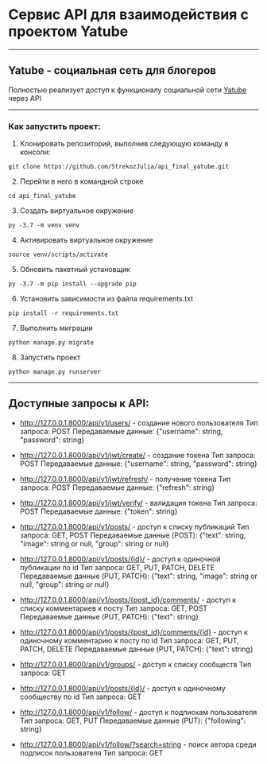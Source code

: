 # Сервис API для взаимодействия с проектом Yatube
____
## Yatube - социальная сеть для блогеров

Полностью реализует доступ к функционалу социальной сети [Yatube](https://github.com/StrekozJulia/hw05_final.git) через API
____

### Как запустить проект:

1. Клонировать репозиторий, выполнив следующую команду в консоли:
```
git clone https://github.com/StrekozJulia/api_final_yatube.git
```
2. Перейти в него в командной строке
```
cd api_final_yatube
```
3. Cоздать виртуальное окружение
```
py -3.7 -m venv venv
```
4. Активировать виртуальное окружение
```
source venv/scripts/activate
```
5. Обновить пакетный установщик
```
py -3.7 -m pip install --upgrade pip
```
6. Установить зависимости из файла requirements.txt
```
pip install -r requirements.txt
```
7. Выполнить миграции
```
python manage.py migrate
```
8. Запустить проект
```
python manage.py runserver
```
____
## Доступные запросы к API:

+ http://127.0.0.1.8000/api/v1/users/ - создание нового пользователя
    Тип запроса: POST
    Передаваемые данные: {"username": string, "password": string}

+ http://127.0.0.1.8000/api/v1/jwt/create/ - создание токена
    Тип запроса: POST
    Передаваемые данные: {"username": string, "password": string}

+ http://127.0.0.1.8000/api/v1/jwt/refresh/ - получение токена
    Тип запроса: POST
    Передаваемые данные: {"refresh": string}

+ http://127.0.0.1.8000/api/v1/jwt/verify/ - валидация токена
    Тип запроса: POST
    Передаваемые данные: {"token": string}

+ http://127.0.0.1.8000/api/v1/posts/ - доступ к списку публикаций
    Тип запроса: GET, POST
    Передаваемые данные (POST): {"text": string, 
                                "image": string or null,
                                "group": string or null}

+ http://127.0.0.1.8000/api/v1/posts/{id}/ - доступ к одиночной публикации по id
    Тип запроса: GET, PUT, PATCH, DELETE 
    Передаваемые данные (PUT, PATCH): {"text": string, 
                                      "image": string or null,
                                      "group": string or null}

+ http://127.0.0.1.8000/api/v1/posts/{post_id}/comments/ - доступ к списку комментариев к посту 
    Тип запроса: GET, POST
    Передаваемые данные (PUT, PATCH): {"text": string}

+ http://127.0.0.1.8000/api/v1/posts/{post_id}/comments/{id} - доступ к одиночному комментарию к посту по id
    Тип запроса: GET, PUT, PATCH, DELETE 
    Передаваемые данные (PUT, PATCH): {"text": string}

+ http://127.0.0.1.8000/api/v1/groups/ - доступ к списку сообществ
    Тип запроса: GET

+ http://127.0.0.1.8000/api/v1/posts/{id}/ - доступ к одиночному сообществу по id
    Тип запроса: GET

+ http://127.0.0.1.8000/api/v1/follow/ - доступ к подпискам пользователя
    Тип запроса: GET, PUT
    Передаваемые данные (PUT): {"following": string}

+ http://127.0.0.1.8000/api/v1/follow/?search=string - поиск автора среди подписок пользователя
    Тип запроса: GET
